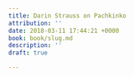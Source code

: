 ```yaml
---
title: Darin Strauss on Pachkinko
attribution: ''
date: 2018-03-11 17:44:21 +0000
book: book/slug.md
description: ''
draft: true

---
```

